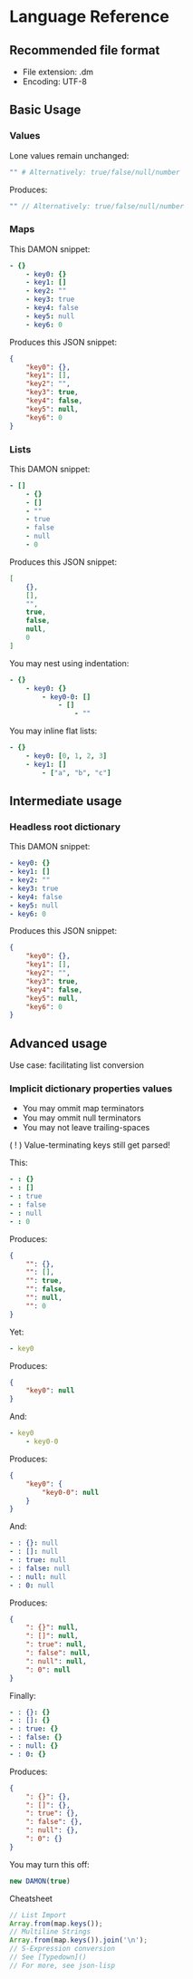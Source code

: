 # Language Reference

## Recommended file format

- File extension: .dm
- Encoding: UTF-8

## Basic Usage

### Values

Lone values remain unchanged:

```yaml
"" # Alternatively: true/false/null/number
```

Produces:

```js
"" // Alternatively: true/false/null/number
```

### Maps

This DAMON snippet:

```yaml
- {}
    - key0: {}
    - key1: []
    - key2: ""
    - key3: true
    - key4: false
    - key5: null
    - key6: 0
```

Produces this JSON snippet:

```JSON
{
    "key0": {},
    "key1": [],
    "key2": "",
    "key3": true,
    "key4": false,
    "key5": null,
    "key6": 0
}
```

### Lists

This DAMON snippet:

```yaml
- []
    - {}
    - []
    - ""
    - true
    - false
    - null
    - 0
```

Produces this JSON snippet:

```JSON
[
    {},
    [],
    "",
    true,
    false,
    null,
    0
]
```

You may nest using indentation:

```yaml
- {}
    - key0: {}
        - key0-0: []
            - []
                - ""
```

You may inline flat lists:

```yaml
- {}
    - key0: [0, 1, 2, 3]
    - key1: []
        - ["a", "b", "c"]
```

## Intermediate usage

### Headless root dictionary

This DAMON snippet:

```yaml
- key0: {}
- key1: []
- key2: ""
- key3: true
- key4: false
- key5: null
- key6: 0
```

Produces this JSON snippet:

```JSON
{
    "key0": {},
    "key1": [],
    "key2": "",
    "key3": true,
    "key4": false,
    "key5": null,
    "key6": 0
}
```

## Advanced usage

Use case: facilitating list conversion

### Implicit dictionary properties values

- You may ommit map terminators
- You may ommit null terminators
- You may not leave trailing-spaces

( ! ) Value-terminating keys still get parsed!

This:

```yaml
- : {}
- : []
- : true
- : false
- : null
- : 0
```

Produces:

```JSON
{
    "": {},
    "": [],
    "": true,
    "": false,
    "": null,
    "": 0
}
```

Yet:

```yaml
- key0
```

Produces:

```JSON
{
    "key0": null
}
```

And:

```yaml
- key0
    - key0-0
```

Produces:

```JSON
{
    "key0": {
        "key0-0": null
    }
}
```

And:

```yaml
- : {}: null
- : []: null
- : true: null
- : false: null
- : null: null
- : 0: null
```

Produces:

```JSON
{
    ": {}": null,
    ": []": null,
    ": true": null,
    ": false": null,
    ": null": null,
    ": 0": null
}
```

Finally:

```yaml
- : {}: {}
- : []: {}
- : true: {}
- : false: {}
- : null: {}
- : 0: {}
```

Produces:

```JSON
{
    ": {}": {},
    ": []": {},
    ": true": {},
    ": false": {},
    ": null": {},
    ": 0": {}
}
```

You may turn this off:

```js
new DAMON(true)
```

Cheatsheet

```js
// List Import
Array.from(map.keys());
// Multiline Strings
Array.from(map.keys()).join('\n');
// S-Expression conversion
// See [Typedown]()
// For more, see json-lisp